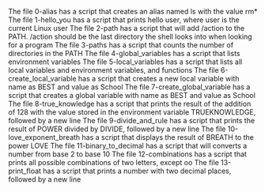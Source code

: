The file 0-alias has a script that creates an alias named ls with the value rm*
The file 1-hello_you has a script that prints hello user, where user is the current Linux user
The file 2-path has a script that will add /action to the PATH. /action should be the last directory the shell looks into when looking for a program
The file 3-paths has a script that counts the number of directories in the PATH
 The file 4-global_variables has a script that  lists environment variables
The file 5-local_variables  has a script that lists all local variables and environment variables, and functions
The file 6-create_local_variable has a script that creates a new local variable with name as BEST and value as School
The file 7-create_global_variable has a script that creates a global variable with name as BEST and value as School
The file 8-true_knowledge has a script that prints the result of the addition of 128 with the value stored in the environment variable TRUEKNOWLEDGE, followed by a new line
The file 9-divide_and_rule has a script that prints the result of POWER divided by DIVIDE, followed by a new line
The file 10-love_exponent_breath has a script that displays the result of BREATH to the power LOVE
The file 11-binary_to_decimal has a script that will converts a number from base 2 to base 10
The file 12-combinations has a script that prints all possible combinations of two letters, except oo
The file 13-print_float has a script that prints a number with two decimal places, followed by a new line
